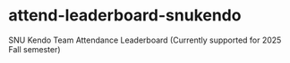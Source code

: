# attend-leaderboard-snukendo
SNU Kendo Team Attendance Leaderboard (Currently supported for 2025 Fall semester)
